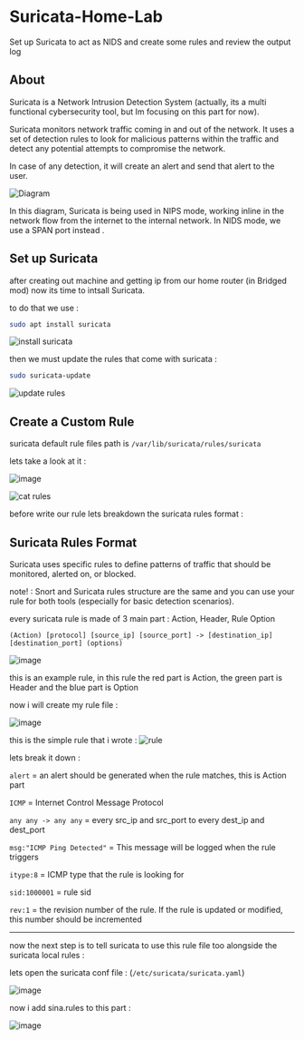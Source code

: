 # Suricata-Home-Lab
Set up Suricata to act as NIDS and create some rules and review the output log


## About 
Suricata is a Network Intrusion Detection System (actually, its a multi functional cybersecurity tool, but Im focusing on this part for now).

Suricata monitors network traffic coming in and out of the network. It uses a set of detection rules to look for malicious patterns within the traffic and detect any potential attempts to compromise the network.

 In case of any detection, it will create an alert and send that alert to the user.

![Diagram](https://github.com/user-attachments/assets/505f8fbe-cb01-47be-8011-00250ec89203)

In this diagram, Suricata is being used in NIPS mode, working inline in the network flow from the internet to the internal network. In NIDS mode, we use a SPAN port instead .

## Set up Suricata

after creating out machine and getting ip from our home router (in Bridged mod) now its time to intsall Suricata.

to do that we use : 
```bash
sudo apt install suricata
```
![install suricata](https://github.com/user-attachments/assets/62807f4a-972f-4b93-8e01-750b3f24e15b)

then we must update the rules that come with suricata :
```bash
sudo suricata-update
```
![update rules](https://github.com/user-attachments/assets/f6a0f256-9bd4-4560-98bc-4105711f14b2)

## Create a Custom Rule

suricata default rule files path is ```/var/lib/suricata/rules/suricata```

lets take a look at it :

![image](https://github.com/user-attachments/assets/03c3e5bc-d2df-4f68-8fc6-89af6147c1da)


![cat rules](https://github.com/user-attachments/assets/f4d88b45-4d0a-409b-9f3a-e64ed3dd420d)

before write our rule lets breakdown the suricata rules format :

## Suricata Rules Format

Suricata uses specific rules to define patterns of traffic that should be monitored, alerted on, or blocked.

note! : Snort and Suricata rules structure are the same and you can use your rule for both tools (especially for basic detection scenarios).

every suricata rule is made of 3 main part : Action, Header, Rule Option

``` (Action) [protocol] [source_ip] [source_port] -> [destination_ip] [destination_port] (options) ```

![image](https://github.com/user-attachments/assets/7f1a6c3d-3750-4223-97bd-8fa8251d834c)

this is an example rule, in this rule the red part is Action, the green part is Header and the blue part is Option

now i will create my rule file :

![image](https://github.com/user-attachments/assets/1388a0bd-8db6-41ae-9953-b84fe436ba12)

this is the simple rule that i wrote :
![rule](https://github.com/user-attachments/assets/168b880c-b342-487d-b4b5-59766c4a0b80)

lets break it down :

`alert` =  an alert should be generated when the rule matches, this is Action part

`ICMP` = Internet Control Message Protocol 

`any any -> any any` = every src_ip and src_port to every dest_ip and dest_port

`msg:"ICMP Ping Detected"` = This message will be logged when the rule triggers

`itype:8` = ICMP type that the rule is looking for

`sid:1000001` = rule sid

`rev:1` = the revision number of the rule. If the rule is updated or modified, this number should be incremented

-------------------------------------------------------------------------------------------------------------------------------------------

now the next step is to tell suricata to use this rule file too alongside the suricata local rules :

lets open the suricata conf file : (```/etc/suricata/suricata.yaml```)

![image](https://github.com/user-attachments/assets/902d686b-ba44-4b69-9ffd-ccee475a3752)

now i add sina.rules to this part :

![image](https://github.com/user-attachments/assets/e6351694-7248-4d18-85fa-76458c2a0fbc)


















